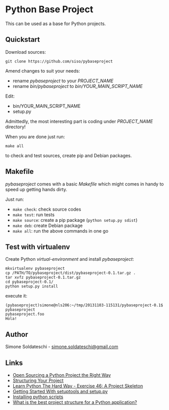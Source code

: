# Python Base Project

This can be used as a base for Python projects.

## Quickstart

Download sources:

```
git clone https://github.com/siso/pybaseproject
```

Amend changes to suit your needs:

- rename *pybaseproject* to your *PROJECT_NAME*
- rename *bin/pybaseproject* to *bin/YOUR_MAIN_SCRIPT_NAME*

Edit:

- bin/YOUR_MAIN_SCRIPT_NAME
- setup.py

Admittedly, the most interesting part is coding under *PROJECT_NAME* directory!

When you are done just run:

```
make all
```

to check and test sources, create pip and Debian packages.


## Makefile

*pybaseproject* comes with a basic *Makefile* which might comes in handy to speed up getting hands dirty.

Just run:

- ```make check```: check source codes
- ```make test```: run tests
- ```make source```: create a pip package (```python setup.py sdist```)
- ```make deb```: create Debian package
- ```make all```: run the above commands in one go


## Test with virtualenv

Create Python *virtual-environment* and install *pybaseproject*:

```
mkvirtualenv pybaseproject
cp /PATH/TO/pybaseproject/dist/pybaseproject-0.1.tar.gz .
tar xvfz pybaseproject-0.1.tar.gz
cd pybaseproject-0.1/
python setup.py install
```

execute it:

```
(pybaseproject)simone@nls206:~/tmp/20131103-115131/pybaseproject-0.1$ pybaseproject
pybaseproject.foo
Hola!
```


## Author

Simone Soldateschi - simone.soldateschi@gmail.com

## Links
- [Open Sourcing a Python Project the Right Way](http://www.jeffknupp.com/blog/2013/08/16/open-sourcing-a-python-project-the-right-way/)
- [Structuring Your Project](http://docs.python-guide.org/en/latest/writing/structure/)
- [Learn Python The Hard Way - Exercise 46: A Project Skeleton](http://learnpythonthehardway.org/book/ex46.html)
- [Getting Started With setuptools and setup.py](http://pythonhosted.org/an_example_pypi_project/setuptools.html)
- [Installing python scripts](http://matthew-brett.github.io/pydagogue/installing_scripts.html)
- [What is the best project structure for a Python application?](http://stackoverflow.com/questions/193161/what-is-the-best-project-structure-for-a-python-application)
